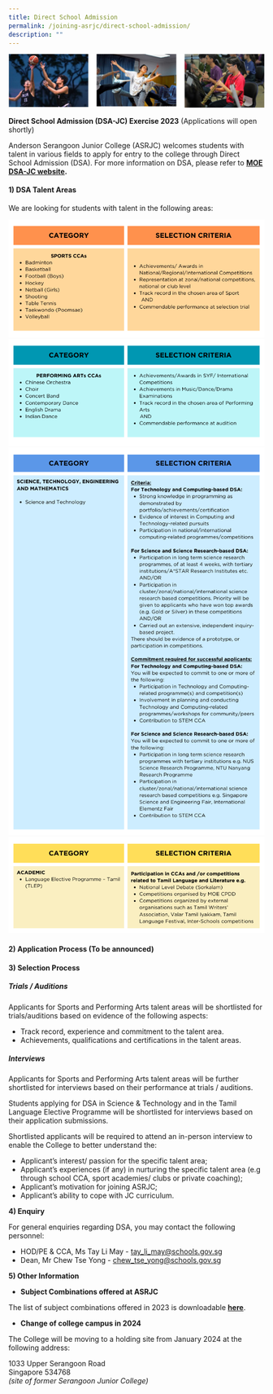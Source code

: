 ```yaml
---
title: Direct School Admission
permalink: /joining-asrjc/direct-school-admission/
description: ""
---
```

![](/images/DSA.jpg)
		 
**Direct School Admission (DSA-JC) Exercise 2023** (Applications will open shortly)

Anderson Serangoon Junior College (ASRJC) welcomes students with talent in various fields to apply for entry to the college through Direct School Admission (DSA). For more information on DSA, please refer to&nbsp;**[MOE DSA-JC website](https://www.moe.gov.sg/post-secondary/admissions/dsa).**

#### **1) DSA Talent Areas**

We are looking for students with talent in the following areas:

![](/images/Images%20for%20DSA%20Talent%20Areas/sportsdsa.png)
![](/images/Images%20for%20DSA%20Talent%20Areas/padsa1.png)
![](/images/Images%20for%20DSA%20Talent%20Areas/stemdsanew.png)
![](/images/Images%20for%20DSA%20Talent%20Areas/tlepdsa.png)



#### **2)**&nbsp;**Application Process (To be announced)**


#### **3)**&nbsp;**Selection Process**

##### **Trials / Auditions**

Applicants for Sports and Performing Arts talent areas will be shortlisted for trials/auditions based on evidence of the following aspects:

*   Track record, experience and commitment to the talent area.
*   Achievements, qualifications and certifications in the talent areas.

##### **Interviews**

Applicants for Sports and Performing Arts talent areas will be further shortlisted for interviews based on their performance at trials / auditions.

Students applying for DSA in Science &amp; Technology and in the Tamil Language Elective Programme will be shortlisted for interviews based on their application submissions.

Shortlisted applicants will be required to attend an in-person interview to enable the College to better understand the:
*   Applicant’s interest/ passion for the specific talent area;
*   Applicant’s experiences (if any) in nurturing the specific talent area (e.g through school CCA, sport academies/ clubs or private coaching);
*   Applicant’s motivation for joining ASRJC;
*   Applicant’s ability to cope with JC curriculum.

**4) Enquiry**

For general enquiries regarding DSA, you may contact the following personnel:

*   HOD/PE &amp; CCA, Ms Tay Li May -&nbsp;[tay\_li\_may@schools.gov.sg](mailto:tay_li_may@schools.gov.sg)
*   Dean, Mr Chew Tse Yong -&nbsp;[chew\_tse\_yong@schools.gov.sg](mailto:chew_tse_yong@schools.gov.sg)

**5) Other Information**

*   **Subject Combinations offered at ASRJC**

The list of subject combinations offered in 2023 is downloadable&nbsp;**[here](/files/asrjc-subject-combination-list-2023.pdf)**.

*   **Change of college campus in 2024**

The College will be moving to a holding site from January 2024 at the following address:

1033 Upper Serangoon Road  
Singapore 534768  
_(site of former Serangoon Junior College)_